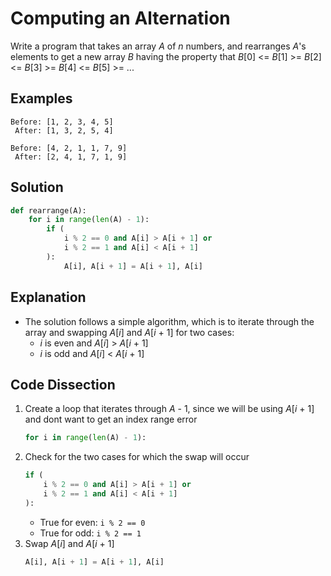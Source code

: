 # Computing an Alternation
Write a program that takes an array _A_ of _n_ numbers, and rearranges _A_'s elements to get a new array _B_ having the property that
_B_[0] <= _B_[1] >= _B_[2] <= _B_[3] >= _B_[4] <= _B_[5] >= ...

## Examples
```
Before: [1, 2, 3, 4, 5]
 After: [1, 3, 2, 5, 4]

Before: [4, 2, 1, 1, 7, 9]
 After: [2, 4, 1, 7, 1, 9]
```

## Solution
```python
def rearrange(A):
    for i in range(len(A) - 1):
        if (
            i % 2 == 0 and A[i] > A[i + 1] or
            i % 2 == 1 and A[i] < A[i + 1]
        ):
            A[i], A[i + 1] = A[i + 1], A[i]
```

## Explanation
* The solution follows a simple algorithm, which is to iterate through the array and swapping _A_[_i_] and _A_[_i_ + 1]
for two cases:
    * _i_ is even and _A_[_i_] > _A_[_i_ + 1]
    * _i_ is odd and _A_[_i_] < _A_[_i_ + 1]

## Code Dissection
1. Create a loop that iterates through _A_ - 1, since we will be using _A_[_i_ + 1] and dont want to get an index range error
    ```python
    for i in range(len(A) - 1):
    ```
2. Check for the two cases for which the swap will occur
    ```python
    if (
        i % 2 == 0 and A[i] > A[i + 1] or
        i % 2 == 1 and A[i] < A[i + 1]
    ):
    ```
    * True for even: `i % 2 == 0`
    * True for odd: `i % 2 == 1`
3. Swap _A_[_i_] and _A_[_i_ + 1]
    ```python
    A[i], A[i + 1] = A[i + 1], A[i]
    ```